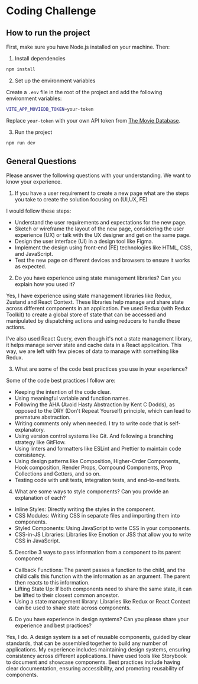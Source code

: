 # Coding Challenge

## How to run the project

First, make sure you have Node.js installed on your machine. Then:

1. Install dependencies

```bash
npm install
```

2. Set up the environment variables

Create a `.env` file in the root of the project and add the following environment variables:

```bash
VITE_APP_MOVIEDB_TOKEN=your-token
```

Replace `your-token` with your own API token from [The Movie Database](https://www.themoviedb.org/documentation/api).

3. Run the project

```bash
npm run dev
```

## General Questions

Please answer the following questions with your understanding. We want to know your
experience.

1. If you have a user requirement to create a new page what are the steps you take to
   create the solution focusing on (UI,UX, FE)

I would follow these steps:

- Understand the user requirements and expectations for the new page.
- Sketch or wireframe the layout of the new page, considering the user experience (UX) or talk with the UX designer and get on the same page.
- Design the user interface (UI) in a design tool like Figma.
- Implement the design using front-end (FE) technologies like HTML, CSS, and JavaScript.
- Test the new page on different devices and browsers to ensure it works as expected.

2. Do you have experience using state management libraries? Can you explain how you
   used it?

Yes, I have experience using state management libraries like Redux, Zustand and React Context. These libraries help manage and share state across different components in an application. I've used Redux (with Redux Toolkit) to create a global store of state that can be accessed and manipulated by dispatching actions and using reducers to handle these actions.

I've also used React Query, even though it's not a state management library, it helps manage server state and cache data in a React application. This way, we are left with few pieces of data to manage with something like Redux.

3. What are some of the code best practices you use in your experience?

Some of the code best practices I follow are:

- Keeping the intention of the code clear.
- Using meaningful variable and function names.
- Following the AHA (Avoid Hasty Abstraction by Kent C Dodds), as opposed to the DRY (Don't Repeat Yourself) principle, which can lead to premature abstraction.
- Writing comments only when needed. I try to write code that is self-explanatory.
- Using version control systems like Git. And following a branching strategy like GitFlow.
- Using linters and formatters like ESLint and Prettier to maintain code consistency.
- Using design patterns like Composition, Higher-Order Components, Hook composition, Render Props, Compound Components, Prop Collections and Getters, and so on.
- Testing code with unit tests, integration tests, and end-to-end tests.

4. What are some ways to style components? Can you provide an explanation of each?

- Inline Styles: Directly writing the styles in the component.
- CSS Modules: Writing CSS in separate files and importing them into components.
- Styled Components: Using JavaScript to write CSS in your components.
- CSS-in-JS Libraries: Libraries like Emotion or JSS that allow you to write CSS in JavaScript.

5. Describe 3 ways to pass information from a component to its parent component

- Callback Functions: The parent passes a function to the child, and the child calls this function with the information as an argument. The parent then reacts to this information.
- Lifting State Up: If both components need to share the same state, it can be lifted to their closest common ancestor.
- Using a state management library: Libraries like Redux or React Context can be used to share state across components.

6. Do you have experience in design systems? Can you please share your experience and
   best practices?

Yes, I do. A design system is a set of reusable components, guided by clear standards, that can be assembled together to build any number of applications.
My experience includes maintaining design systems, ensuring consistency across different applications. I have used tools like Storybook to document and showcase components.
Best practices include having clear documentation, ensuring accessibility, and promoting reusability of components.
